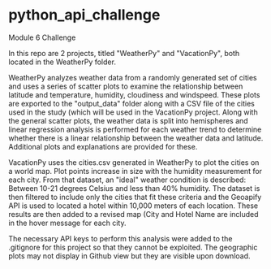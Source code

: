 # python_api_challenge
Module 6 Challenge

In this repo are 2 projects, titled "WeatherPy" and "VacationPy", both located in the WeatherPy folder.

WeatherPy analyzes weather data from a randomly generated set of cities and uses a series of scatter plots to examine the relationship between latitude and temperature, humidity, cloudiness and windspeed. These plots are exported to the "output_data" folder along with a CSV file of the cities used in the study (which will be used in the VacationPy project. Along with the general scatter plots, the weather data is split into hemispheres and linear regression analysis is performed for each weather trend to determine whether there is a linear relationship between the weather data and latitude. Additional plots and explanations are provided for these.

VacationPy uses the cities.csv generated in WeatherPy to plot the cities on a world map. Plot points increase in size with the humidity measurement for each city. From that dataset, an "ideal" weather condition is described: Between 10-21 degrees Celsius and less than 40% humidity. The dataset is then filtered to include only the cities that fit these criteria and the Geoapify API is used to located a hotel within 10,000 meters of each location. These results are then added to a revised map (City and Hotel Name are included in the hover message for each city. 

The necessary API keys to perform this analysis were added to the .gitignore for this project so that they cannot be exploited. The geographic plots may not display in Github view but they are visible upon download.
